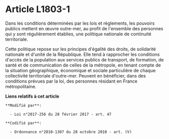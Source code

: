 # Article L1803-1

Dans les conditions déterminées par les lois et règlements, les pouvoirs publics mettent en œuvre outre-mer, au profit de
l'ensemble des personnes qui y sont régulièrement établies, une politique nationale de continuité territoriale.

Cette politique repose sur les principes d'égalité des droits, de solidarité nationale et d'unité de la République. Elle tend
à rapprocher les conditions d'accès de la population aux services publics de transport, de formation, de santé et de
communication de celles de la métropole, en tenant compte de la situation géographique, économique et sociale particulière de
chaque collectivité territoriale d'outre-mer. Peuvent en bénéficier, dans des conditions prévues par la loi, des personnes
résidant en France métropolitaine.

**Liens relatifs à cet article**

	**Modifié par**:

	  - Loi n°2017-256 du 28 février 2017 - art. 47

	**Codifié par**:

	  - Ordonnance n°2010-1307 du 28 octobre 2010 - art. (V)
